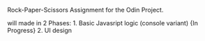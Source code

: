 Rock-Paper-Scissors Assignment for the Odin Project.

will made in 2 Phases:
    1. Basic Javasript logic (console variant) {In Progress}
    2. UI design